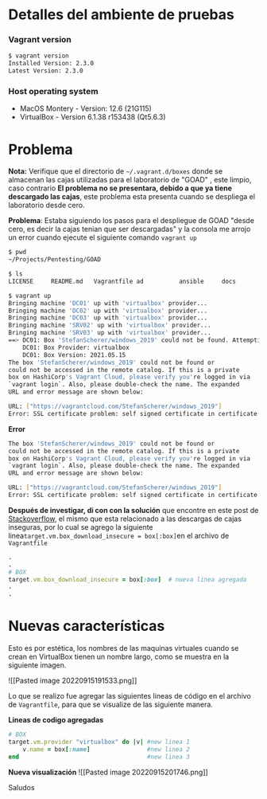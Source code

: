 
# Detalles del ambiente de pruebas
### Vagrant version

```bash
$ vagrant version
Installed Version: 2.3.0
Latest Version: 2.3.0
```

### Host operating system

-   MacOS Montery - Version: 12.6 (21G115)
-   VirtualBox - Version 6.1.38 r153438 (Qt5.6.3)


# Problema
**Nota:** Verifique que el directorio de  `~/.vagrant.d/boxes` donde se almacenan las cajas utilizadas para el laboratorio de "GOAD" , este limpio, caso contrario **El problema no se presentara, debido a que ya tiene descargado las cajas**, este problema esta presenta cuando se despliega el laboratorio desde cero.


**Problema**: Estaba siguiendo  los pasos para el despliegue de GOAD "desde cero, es decir la cajas tenian que ser descargadas" y  la consola me arrojo un error cuando ejecute el siguiente comando `vagrant up`


```bash
$ pwd
~/Projects/Pentesting/GOAD

$ ls
LICENSE     README.md   Vagrantfile ad          ansible     docs        vagrant

$ vagrant up
Bringing machine 'DC01' up with 'virtualbox' provider...
Bringing machine 'DC02' up with 'virtualbox' provider...
Bringing machine 'DC03' up with 'virtualbox' provider...
Bringing machine 'SRV02' up with 'virtualbox' provider...
Bringing machine 'SRV03' up with 'virtualbox' provider...
==> DC01: Box 'StefanScherer/windows_2019' could not be found. Attempting to find and install...
    DC01: Box Provider: virtualbox
    DC01: Box Version: 2021.05.15
The box 'StefanScherer/windows_2019' could not be found or
could not be accessed in the remote catalog. If this is a private
box on HashiCorp's Vagrant Cloud, please verify you're logged in via
`vagrant login`. Also, please double-check the name. The expanded
URL and error message are shown below:

URL: ["https://vagrantcloud.com/StefanScherer/windows_2019"]
Error: SSL certificate problem: self signed certificate in certificate chain
```

**Error**

```bash
The box 'StefanScherer/windows_2019' could not be found or
could not be accessed in the remote catalog. If this is a private
box on HashiCorp's Vagrant Cloud, please verify you're logged in via
`vagrant login`. Also, please double-check the name. The expanded
URL and error message are shown below:

URL: ["https://vagrantcloud.com/StefanScherer/windows_2019"]
Error: SSL certificate problem: self signed certificate in certificate chain
```

**Después de investigar, di con con la solución** que encontre en este post de [Stackoverflow](https://stackoverflow.com/questions/42718527/vagrant-up-command-throwing-ssl-error),  el mismo que esta relacionado a las descargas de cajas inseguras,  por lo cual se agrego la siguiente linea`target.vm.box_download_insecure = box[:box]`en el archivo de `Vagrantfile`

```ruby
.
.
# BOX
target.vm.box_download_insecure = box[:box]  # nueva linea agregada
.
.
```

# Nuevas características 
Esto es por estética, los nombres de las maquinas virtuales cuando se crean en VirtualBox tienen un nombre largo, como se muestra en la siguiente imagen.

![[Pasted image 20220915191533.png]]

Lo que se realizo fue agregar las siguientes lineas de código en el archivo de `Vagrantfile`, para que se visualize de las siguiente manera. 

**Lineas de codigo agregadas**
```ruby
# BOX
target.vm.provider "virtualbox" do |v| #new linea 1
	v.name = box[:name]                #new linea 2
end                                    #new linea 3
```

**Nueva visualización**
![[Pasted image 20220915201746.png]]

Saludos
